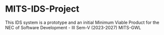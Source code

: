 # MITS-IDS-Project
This IDS system is a prototype and an initial Minimum Viable Product for the NEC of Software Development - III Sem-V (2023-2027) MITS-GWL

